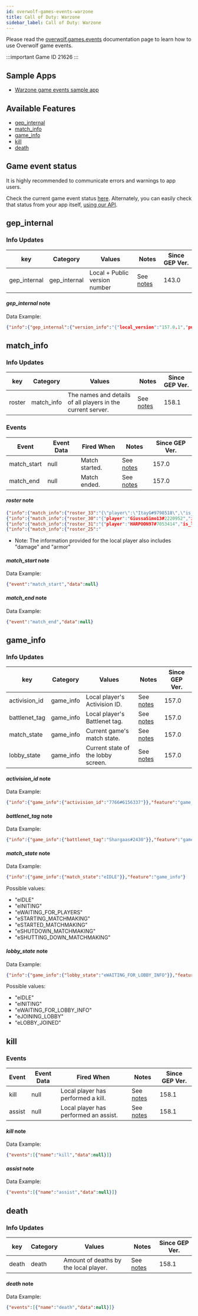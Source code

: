 ```yaml
---
id: overwolf-games-events-warzone
title: Call of Duty: Warzone
sidebar_label: Call of Duty: Warzone
---
```


Please read the [overwolf.games.events](overwolf-games-events) documentation page to learn how to use Overwolf game events.

:::important Game ID
21626
:::

## Sample Apps
* [Warzone game events sample app](https://github.com/overwolf/events-sample-apps)

## Available Features

* [gep_internal](#gep_internal)
* [match_info](#match_info)
* [game_info](#game_info)
* [kill](#kill)
* [death](#death)

## Game event status

It is highly recommended to communicate errors and warnings to app users. 

Check the current game event status [here](../status/all). Alternately, you can easily check that status from your app itself, [using our API](../topics/howto-check-events-status-from-app).

## gep_internal

### Info Updates

key          | Category    | Values                    | Notes                 | Since GEP Ver. |
------------ | ------------| ------------------------- | --------------------- | ------------- | 
gep_internal | gep_internal| Local + Public version number|See [notes](#gep_internal-note)|   143.0       |

#### *gep_internal* note

Data Example:

```json
{"info":{"gep_internal":{"version_info":"{"local_version":"157.0.1","public_version":"157.0.1","is_updated":true}"}},"feature":"gep_internal"}
```

## match_info

### Info Updates

key          | Category    | Values                    | Notes                 | Since GEP Ver. |
------------ | ------------| ------------------------- | --------------------- | ------------- | 
roster       | match_info  | The names and details of all players in the current server. |See [notes](#roster-note)|   158.1       |


### Events

Event        | Event Data        | Fired When   | Notes              | Since GEP Ver. |
-------------| ------------------| ------------ | ------------------ | ---------------|
match_start  | null              | Match started.| See [notes](#match_start-note)     | 157.0 |
match_end    | null              | Match ended. | See [notes](#match_end-note)        | 157.0 |

#### *roster* note

```json
{"info":{"match_info":{"roster_33":"{\"player\":\"ItayG#9798518\",\"is_local\":true,\"is_bot\":0,\"team_id\":35,\"armor\":0,\"damage\":0,\"rank\":39,\"ping\":64,\"kills\":0,\"deaths\":0,\"score\":0,\"assists\":0}"}},"feature":"match_info"}
{"info":{"match_info":{"roster_30":"{"player":"GiussaSimo13#2220952","is_local":false,"is_bot":0,"team_id":31,"rank":55,"ping":47,"kills":0,"deaths":0,"score":0,"assists":0}"}},"feature":"match_info"}
{"info":{"match_info":{"roster_31":"{"player":"HARPOON97#7053414","is_local":false,"is_bot":0,"team_id":14,"rank":137,"ping":46,"kills":0,"deaths":0,"score":0,"assists":0}"}},"feature":"match_info"}
{"info":{"match_info":{"roster_25":"
```
- Note: The information provided for the local player also includes "damage" and "armor"

#### *match_start* note

Data Example:

```json
{"event":"match_start","data":null}
```

#### *match_end* note

Data Example:

```json
{"event":"match_end","data":null}
```

## game_info

### Info Updates

key          | Category    | Values                    | Notes                 | Since GEP Ver. |
------------ | ------------| ------------------------- | --------------------- | ------------- | 
activision_id| game_info   | Local player's Activision ID. |See [notes](#activision_id-note)|   157.0       |
battlenet_tag| game_info   | Local player's Battlenet tag. |See [notes](#battlenet_tag-note)|   157.0       |
match_state  | game_info   | Current game's match state.   |See [notes](#match_state-note)|   157.0       |
lobby_state  | game_info   | Current state of the lobby screen. |See [notes](#lobby_state-note)|   157.0       |

#### *activision_id* note

Data Example:

```json
{"info":{"game_info":{"activision_id":"7766#6156337"}},"feature":"game_info"}
```

#### *battlenet_tag* note

Data Example:

```json
{"info":{"game_info":{"battlenet_tag":"Shargaas#2430"}},"feature":"game_info"}
```

#### *match_state* note

Data Example:

```json
{"info":{"game_info":{"match_state":"eIDLE"}},"feature":"game_info"}
```

Possible values:

* "eIDLE"
* "eINITING"
* "eWAITING_FOR_PLAYERS"
* "eSTARTING_MATCHMAKING"
* "eSTARTED_MATCHMAKING"
* "eSHUTDOWN_MATCHMAKING"
* "eSHUTTING_DOWN_MATCHMAKING"

#### *lobby_state* note

Data Example:

```json
{"info":{"game_info":{"lobby_state":"eWAITING_FOR_LOBBY_INFO"}},"feature":"game_info"}
```

Possible values:

* "eIDLE"
* "eINITING"
* "eWAITING_FOR_LOBBY_INFO"
* "eJOINING_LOBBY"
* "eLOBBY_JOINED"

## kill

### Events

Event        | Event Data        | Fired When   | Notes              | Since GEP Ver. |
-------------| ------------------| ------------ | ------------------ | ---------------|
kill         | null              | Local player has performed a kill.| See [notes](#kill-note)     | 158.1 |
assist       | null              | Local player has performed an assist. | See [notes](#assist-note)        | 158.1 |

#### *kill* note

Data Example:

```json
{"events":[{"name":"kill","data":null}]}
```

#### *assist* note

Data Example:

```json
{"events":[{"name":"assist","data":null}]}
```

## death

### Info Updates

key          | Category    | Values                    | Notes                 | Since GEP Ver. |
------------ | ------------| ------------------------- | --------------------- | ------------- | 
death        | death       | Amount of deaths by the local player. |See [notes](#death-note)|   158.1       |

#### *death* note

Data Example:

```json
{"events":[{"name":"death","data":null}]}
```
